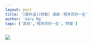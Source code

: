 ```yaml
---
layout: post
title: '[题外话][转载] 漫画：程序员的一生'
author: 'Gary Ng'
tags: ['其他','程序员的一生','转载']
---
```


[![](http://2.bp.blogspot.com/-nFGYOumCh0c/Tq-50cYfhbI/AAAAAAAAAcA/irDQR9IHxk4/s1600/programmer-life.jpg)](http://2.bp.blogspot.com/-nFGYOumCh0c/Tq-50cYfhbI/AAAAAAAAAcA/irDQR9IHxk4/s1600/programmer-life.jpg)
